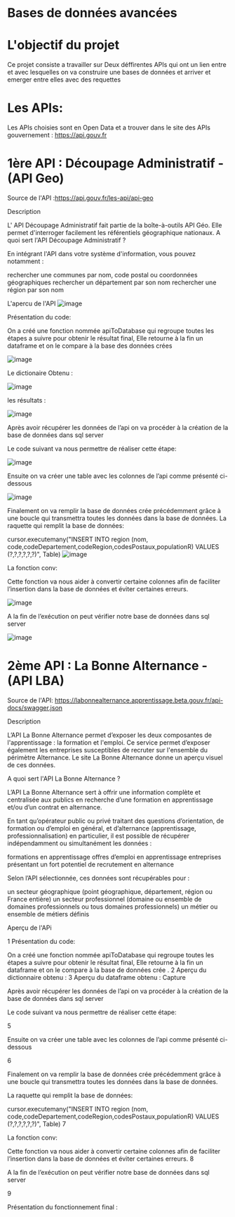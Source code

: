 # Bases de données avancées

# L'objectif du projet
 Ce projet consiste a travailler sur Deux déffirentes APIs qui ont un lien entre et avec lesquelles on va  construire une bases de données et arriver et emerger entre elles avec des requettes 
 
# Les APIs:
Les APIs choisies sont en Open Data et a trouver dans le site des APIs gouvernement : https://api.gouv.fr

# 1ère API : Découpage Administratif - (API Geo)

 Source de l'API :https://api.gouv.fr/les-api/api-geo
 
 Description

L' API Découpage Administratif fait partie de la boîte-à-outils API Géo. Elle permet d'interroger facilement les référentiels géographique nationaux.
A quoi sert l'API Découpage Administratif ?

En intégrant l'API dans votre système d'information, vous pouvez notamment :

   rechercher une communes par nom, code postal ou coordonnées géographiques
   rechercher un département par son nom
   rechercher une région par son nom
   
   L'apercu de l'API
   ![image](https://user-images.githubusercontent.com/85731154/133302724-e44c2c20-4c1d-4e85-945d-7fb5d4dd57e3.png)

Présentation du code:

On a créé une fonction nommée apiToDatabase qui regroupe toutes les étapes a suivre pour obtenir le résultat final, Elle retourne à la fin un dataframe et on le compare à la base des données crées

![image](https://user-images.githubusercontent.com/85731154/133302907-b34d56ed-515f-4073-b3b0-7773dcfae5dd.png)

Le dictionaire Obtenu :

![image](https://user-images.githubusercontent.com/85731154/133304069-900c0f91-f722-4ee5-aedf-852715f9587a.png)

les résultats :

![image](https://user-images.githubusercontent.com/85731154/133304208-57ccd7a1-0535-4c8b-a808-d15b368c96c8.png)

Après avoir récupérer les données de l’api on va procéder à la création de la base de données dans sql server

Le code suivant va nous permettre de réaliser cette étape:

![image](https://user-images.githubusercontent.com/85731154/133304299-84469323-f7d9-49ba-8606-380c62e39845.png)

 Ensuite on va créer une table avec les colonnes de l’api comme présenté ci-dessous 
 
 ![image](https://user-images.githubusercontent.com/85731154/133304708-897723e9-deb7-4899-8d18-b3c583a74c43.png)

Finalement on va remplir la base de données crée précédemment grâce à une boucle qui transmettra toutes les données dans la base de données.
La raquette qui remplit la base de données:

cursor.executemany("INSERT INTO region (nom, code,codeDepartement,codeRegion,codesPostaux,populationR) VALUES (?,?,?,?,?,?)", Table)
![image](https://user-images.githubusercontent.com/85731154/133304846-b72e4923-51b7-4a5d-8bca-3c2ecadedb29.png)

La fonction conv:

Cette fonction va nous aider à convertir certaine colonnes afin de faciliter l’insertion dans la base de données et éviter certaines erreurs.

![image](https://user-images.githubusercontent.com/85731154/133304912-921a43d4-35fc-4493-bed2-57e958439857.png)

 A la fin de l’exécution on peut vérifier notre base de données dans sql server 
 
 ![image](https://user-images.githubusercontent.com/85731154/133305044-f6a405d9-7b36-4ec3-af54-7ca57405cb8e.png)

 
# 2ème API : La Bonne Alternance - (API LBA)

 Source de l'API: https://labonnealternance.apprentissage.beta.gouv.fr/api-docs/swagger.json
 
 Description

L’API La Bonne Alternance permet d’exposer les deux composantes de l'apprentissage : la formation et l'emploi. Ce service permet d’exposer également les entreprises susceptibles de recruter sur l'ensemble du périmètre Alternance. Le site La Bonne Alternance  donne un aperçu visuel de ces données.

A quoi sert l'API La Bonne Alternance ?

L’API La Bonne Alternance sert à offrir une information complète et centralisée aux publics en recherche d’une formation en apprentissage et/ou d’un contrat en alternance.

En tant qu’opérateur public ou privé traitant des questions d’orientation, de formation ou d’emploi en général, et d’alternance (apprentissage, professionnalisation) en particulier, il est possible de récupérer indépendamment ou simultanément les données :

   formations en apprentissage
   offres d’emploi en apprentissage
   entreprises présentant un fort potentiel de recrutement en alternance

Selon l’API sélectionnée, ces données sont récupérables pour :

   un secteur géographique (point géographique, département, région ou France entière)
   un secteur professionnel (domaine ou ensemble de domaines professionnels ou tous domaines professionnels)
   un métier ou ensemble de métiers définis
 
 Aperçu de l'APi

1
Présentation du code:

On a créé une fonction nommée apiToDatabase qui regroupe toutes les étapes a suivre pour obtenir le résultat final, Elle retourne à la fin un dataframe et on le compare à la base de données crée . 2
Aperçu du dictionnaire obtenu :
3
Aperçu du dataframe obtenu :
Capture

Après avoir récupérer les données de l’api on va procéder à la création de la base de données dans sql server

Le code suivant va nous permettre de réaliser cette étape:

5

Ensuite on va créer une table avec les colonnes de l’api comme présenté ci-dessous

6


Finalement on va remplir la base de données crée précédemment grâce à une boucle qui transmettra toutes les données dans la base de données.

La raquette qui remplit la base de données:

cursor.executemany("INSERT INTO region (nom, code,codeDepartement,codeRegion,codesPostaux,populationR) VALUES (?,?,?,?,?,?)", Table)
7

La fonction conv:

Cette fonction va nous aider à convertir certaine colonnes afin de faciliter l’insertion dans la base de données et éviter certaines erreurs.
8

A la fin de l’exécution on peut vérifier notre base de données dans sql server


9

Présentation du fonctionnement final :
